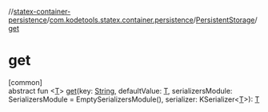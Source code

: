 //[statex-container-persistence](../../../index.md)/[com.kodetools.statex.container.persistence](../index.md)/[PersistentStorage](index.md)/[get](get.md)

# get

[common]\
abstract fun &lt;[T](get.md)&gt; [get](get.md)(key: [String](https://kotlinlang.org/api/core/kotlin-stdlib/kotlin/-string/index.html), defaultValue: [T](get.md), serializersModule: SerializersModule = EmptySerializersModule(), serializer: KSerializer&lt;[T](get.md)&gt;): [T](get.md)
